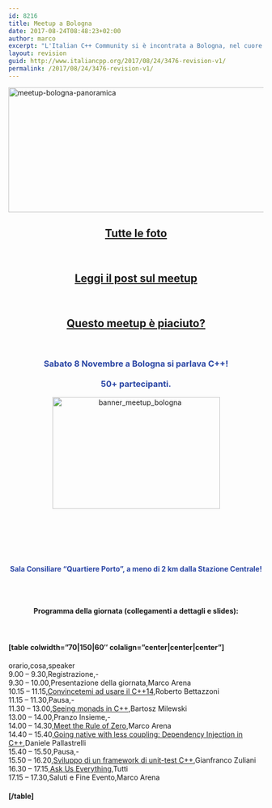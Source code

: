 ```yaml
---
id: 8216
title: Meetup a Bologna
date: 2017-08-24T08:48:23+02:00
author: marco
excerpt: "L'Italian C++ Community si è incontrata a Bologna, nel cuore dell'Emilia Romagna! Speaker d'eccezione: Bartosz Milewski! 50+ partecipanti ad assistere a 4 sessioni tecniche, 1 panel Q/A e una sessione interattiva."
layout: revision
guid: http://www.italiancpp.org/2017/08/24/3476-revision-v1/
permalink: /2017/08/24/3476-revision-v1/
---
```

[<img loading="lazy" class="size-full wp-image-3678 aligncenter" src="http://www.italiancpp.org/wp-content/uploads/2014/09/panoramica.jpg" alt="meetup-bologna-panoramica" width="1024" height="247" srcset="http://192.168.64.2/wordpress/wp-content/uploads/2014/09/panoramica.jpg 1024w, http://192.168.64.2/wordpress/wp-content/uploads/2014/09/panoramica-300x72.jpg 300w, http://192.168.64.2/wordpress/wp-content/uploads/2014/09/panoramica-600x144.jpg 600w, http://192.168.64.2/wordpress/wp-content/uploads/2014/09/panoramica-250x60.jpg 250w" sizes="(max-width: 1024px) 100vw, 1024px" />](http://www.italiancpp.org/wp-content/uploads/2014/09/panoramica.jpg)

<h2 style="text-align: center;">
  <a href="https://t.co/hJfwregSjE" target="_blank" rel="noopener noreferrer">Tutte le foto</a>
</h2>

&nbsp;

<h2 style="text-align: center;">
  <a href="http://www.italiancpp.org/2014/11/16/meetup-bologna-2014/" target="_blank" rel="noopener noreferrer">Leggi il post sul meetup</a>
</h2>

&nbsp;

<h2 style="text-align: center;">
  <a href="https://joind.in/event/italiancpp-bologna-2014" target="_blank" rel="noopener noreferrer">Questo meetup è piaciuto?</a>
</h2>

&nbsp;

<h3 style="text-align: center;">
  <span style="color: #2945a4;">Sabato 8 Novembre a Bologna si parlava C++!<br /> </span> <span style="color: #2945a4;"><br /> 50+ partecipanti.</span>
</h3>

<p style="text-align: center;">
  <a href="https://italiancpp-bologna-2014.eventbrite.it"><img loading="lazy" class=" wp-image-3493 aligncenter" src="http://www.italiancpp.org/wp-content/uploads/2014/09/banner_meetup_bologna.png" alt="banner_meetup_bologna" width="331" height="221" srcset="http://192.168.64.2/wordpress/wp-content/uploads/2014/09/banner_meetup_bologna.png 1533w, http://192.168.64.2/wordpress/wp-content/uploads/2014/09/banner_meetup_bologna-300x199.png 300w, http://192.168.64.2/wordpress/wp-content/uploads/2014/09/banner_meetup_bologna-1024x681.png 1024w, http://192.168.64.2/wordpress/wp-content/uploads/2014/09/banner_meetup_bologna-600x399.png 600w, http://192.168.64.2/wordpress/wp-content/uploads/2014/09/banner_meetup_bologna-250x166.png 250w" sizes="(max-width: 331px) 100vw, 331px" /></a>
</p>

<h3 style="text-align: center;">
  <span style="color: #ffffff;"> </span>
</h3>

<h2 style="text-align: center;">
  <span style="color: #ffffff; font-size: 12px; line-height: 1.5em;"> </span>
</h2>

<h4 style="text-align: center;">
  <span style="color: #2945a4;">Sala Consiliare &#8220;Quartiere Porto&#8221;, a meno di 2 km dalla Stazione Centrale!</span>
</h4>

<h3 style="text-align: center;">
  <span style="color: #ffffff;"> </span>
</h3>

<h3 style="text-align: center;">
</h3>

<h4 style="text-align: center;">
  Programma della giornata (collegamenti a dettagli e slides):
</h4>

<span style="color: #ffffff;"> </span>

#### [table colwidth=&#8221;70|150|60&#8243; colalign=&#8221;center|center|center&#8221;]  
orario,cosa,speaker  
9.00 &#8211; 9.30,Registrazione,-  
9.30 &#8211; 10.00,Presentazione della giornata,Marco Arena  
10.15 &#8211; 11.15,<a href="http://www.italiancpp.org/eventi/dettagli-meetup-bologna-2014/#cpp14" target="_blank" rel="noopener noreferrer">Convincetemi ad usare il C++14</a>,Roberto Bettazzoni  
11.15 &#8211; 11.30,Pausa,-  
11.30 &#8211; 13.00,<a href="http://www.italiancpp.org/eventi/dettagli-meetup-bologna-2014/#monads" target="_blank" rel="noopener noreferrer">Seeing monads in C++</a>,Bartosz Milewski  
13.00 &#8211; 14.00,Pranzo Insieme,-  
14.00 &#8211; 14.30,<a href="http://www.italiancpp.org/eventi/dettagli-meetup-bologna-2014/#zero" target="_blank" rel="noopener noreferrer">Meet the Rule of Zero</a>,Marco Arena  
14.40 &#8211; 15.40,<a href="http://www.italiancpp.org/eventi/dettagli-meetup-bologna-2014/#dep-inj" target="_blank" rel="noopener noreferrer">Going native with less coupling: Dependency Injection in C++</a>,Daniele Pallastrelli<a href="http://www.italiancpp.org/eventi/dettagli-meetup-bologna-2014/#dep-inj" target="_blank" rel="noopener noreferrer"><br /> </a>15.40 &#8211; 15.50,Pausa,-  
15.50 &#8211; 16.20,<a href="http://www.italiancpp.org/eventi/dettagli-meetup-bologna-2014/#test" target="_blank" rel="noopener noreferrer">Sviluppo di un framework di unit-test C++</a>,Gianfranco Zuliani  
16.30 &#8211; 17.15,<a href="http://www.italiancpp.org/eventi/dettagli-meetup-bologna-2014/#panel" target="_blank" rel="noopener noreferrer">Ask Us Everything</a>,Tutti<a href="http://www.italiancpp.org/eventi/dettagli-meetup-bologna-2014/#panel" target="_blank" rel="noopener noreferrer"><br /> </a>17.15 &#8211; 17.30,Saluti e Fine Evento,Marco Arena

#### [/table]